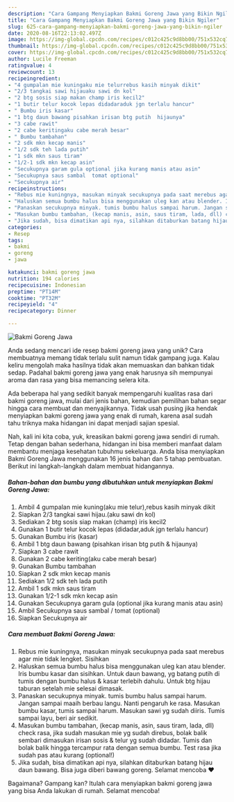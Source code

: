 ```yaml
---
description: "Cara Gampang Menyiapkan Bakmi Goreng Jawa yang Bikin Ngiler"
title: "Cara Gampang Menyiapkan Bakmi Goreng Jawa yang Bikin Ngiler"
slug: 625-cara-gampang-menyiapkan-bakmi-goreng-jawa-yang-bikin-ngiler
date: 2020-08-16T22:13:02.497Z
image: https://img-global.cpcdn.com/recipes/c012c425c9d8bb00/751x532cq70/bakmi-goreng-jawa-foto-resep-utama.jpg
thumbnail: https://img-global.cpcdn.com/recipes/c012c425c9d8bb00/751x532cq70/bakmi-goreng-jawa-foto-resep-utama.jpg
cover: https://img-global.cpcdn.com/recipes/c012c425c9d8bb00/751x532cq70/bakmi-goreng-jawa-foto-resep-utama.jpg
author: Lucile Freeman
ratingvalue: 4
reviewcount: 13
recipeingredient:
- "4 gumpalan mie kuningaku mie telurrebus kasih minyak dikit"
- "2/3 tangkai sawi hijauaku sawi dn kol"
- "2 btg sosis siap makan champ iris kecil2"
- "1 butir telur kocok lepas didadaraduk jgn terlalu hancur"
- " Bumbu iris kasar"
- "1 btg daun bawang pisahkan irisan btg putih  hijaunya"
- "3 cabe rawit"
- "2 cabe keritingaku cabe merah besar"
- " Bumbu tambahan"
- "2 sdk mkn kecap manis"
- "1/2 sdk teh lada putih"
- "1 sdk mkn saus tiram"
- "1/2-1 sdk mkn kecap asin"
- "Secukupnya garam gula optional jika kurang manis atau asin"
- "Secukupnya saus sambal  tomat optional"
- "Secukupnya air"
recipeinstructions:
- "Rebus mie kuningnya, masukan minyak secukupnya pada saat merebus agar mie tidak lengket. Sisihkan"
- "Haluskan semua bumbu halus bisa menggunakan uleg kan atau blender. Iris bumbu kasar dan sisihkan. Untuk daun bawang, yg batang putih di tumis dengan bumbu halus &amp; kasar terlebih dahulu. Untuk btg hijau taburan setelah mie selesai dimasak."
- "Panaskan secukupnya minyak. tumis bumbu halus sampai harum. Jangan sampai maaih berbau langu. Nanti pengaruh ke rasa. Masukan bumbu kasar, tumis sampai harum. Masukan sawi yg sudah diiris. Tumis sampai layu, beri air sedikit."
- "Masukan bumbu tambahan, (kecap manis, asin, saus tiram, lada, dll) check rasa, jika sudah masukan mie yg sudah direbus, bolak balik sembari dimasukan irisan sosis &amp; telur yg sudah didadar. Tumis dan bolak balik hingga tercampur rata dengan semua bumbu. Test rasa jika sudah pas atau kurang (optional!)"
- "Jika sudah, bisa dimatikan api nya, silahkan ditaburkan batang hijau daun bawang. Bisa juga diberi bawang goreng. Selamat mencoba ❤️"
categories:
- Resep
tags:
- bakmi
- goreng
- jawa

katakunci: bakmi goreng jawa 
nutrition: 194 calories
recipecuisine: Indonesian
preptime: "PT14M"
cooktime: "PT32M"
recipeyield: "4"
recipecategory: Dinner

---
```



![Bakmi Goreng Jawa](https://img-global.cpcdn.com/recipes/c012c425c9d8bb00/751x532cq70/bakmi-goreng-jawa-foto-resep-utama.jpg)

Anda sedang mencari ide resep bakmi goreng jawa yang unik? Cara membuatnya memang tidak terlalu sulit namun tidak gampang juga. Kalau keliru mengolah maka hasilnya tidak akan memuaskan dan bahkan tidak sedap. Padahal bakmi goreng jawa yang enak harusnya sih mempunyai aroma dan rasa yang bisa memancing selera kita.



Ada beberapa hal yang sedikit banyak mempengaruhi kualitas rasa dari bakmi goreng jawa, mulai dari jenis bahan, kemudian pemilihan bahan segar hingga cara membuat dan menyajikannya. Tidak usah pusing jika hendak menyiapkan bakmi goreng jawa yang enak di rumah, karena asal sudah tahu triknya maka hidangan ini dapat menjadi sajian spesial.


Nah, kali ini kita coba, yuk, kreasikan bakmi goreng jawa sendiri di rumah. Tetap dengan bahan sederhana, hidangan ini bisa memberi manfaat dalam membantu menjaga kesehatan tubuhmu sekeluarga. Anda bisa menyiapkan Bakmi Goreng Jawa menggunakan 16 jenis bahan dan 5 tahap pembuatan. Berikut ini langkah-langkah dalam membuat hidangannya.

<!--inarticleads1-->

##### Bahan-bahan dan bumbu yang dibutuhkan untuk menyiapkan Bakmi Goreng Jawa:

1. Ambil 4 gumpalan mie kuning(aku mie telur),rebus kasih minyak dikit
1. Siapkan 2/3 tangkai sawi hijau.(aku sawi dn kol)
1. Sediakan 2 btg sosis siap makan (champ) iris kecil2
1. Gunakan 1 butir telur kocok lepas (didadar,aduk jgn terlalu hancur)
1. Gunakan  Bumbu iris (kasar)
1. Ambil 1 btg daun bawang (pisahkan irisan btg putih &amp; hijaunya)
1. Siapkan 3 cabe rawit
1. Gunakan 2 cabe keriting(aku cabe merah besar)
1. Gunakan  Bumbu tambahan
1. Siapkan 2 sdk mkn kecap manis
1. Sediakan 1/2 sdk teh lada putih
1. Ambil 1 sdk mkn saus tiram
1. Gunakan 1/2-1 sdk mkn kecap asin
1. Gunakan Secukupnya garam gula (optional jika kurang manis atau asin)
1. Ambil Secukupnya saus sambal / tomat (optional)
1. Siapkan Secukupnya air




<!--inarticleads2-->

##### Cara membuat Bakmi Goreng Jawa:

1. Rebus mie kuningnya, masukan minyak secukupnya pada saat merebus agar mie tidak lengket. Sisihkan
1. Haluskan semua bumbu halus bisa menggunakan uleg kan atau blender. Iris bumbu kasar dan sisihkan. Untuk daun bawang, yg batang putih di tumis dengan bumbu halus &amp; kasar terlebih dahulu. Untuk btg hijau taburan setelah mie selesai dimasak.
1. Panaskan secukupnya minyak. tumis bumbu halus sampai harum. Jangan sampai maaih berbau langu. Nanti pengaruh ke rasa. Masukan bumbu kasar, tumis sampai harum. Masukan sawi yg sudah diiris. Tumis sampai layu, beri air sedikit.
1. Masukan bumbu tambahan, (kecap manis, asin, saus tiram, lada, dll) check rasa, jika sudah masukan mie yg sudah direbus, bolak balik sembari dimasukan irisan sosis &amp; telur yg sudah didadar. Tumis dan bolak balik hingga tercampur rata dengan semua bumbu. Test rasa jika sudah pas atau kurang (optional!)
1. Jika sudah, bisa dimatikan api nya, silahkan ditaburkan batang hijau daun bawang. Bisa juga diberi bawang goreng. Selamat mencoba ❤️




Bagaimana? Gampang kan? Itulah cara menyiapkan bakmi goreng jawa yang bisa Anda lakukan di rumah. Selamat mencoba!
